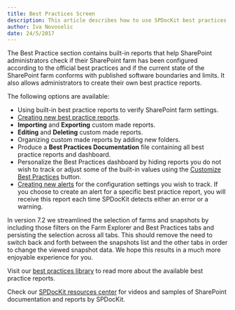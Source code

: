 ```yaml
---
title: Best Practices Screen
description: This article describes how to use SPDocKit best practices screen to check if SharePoint farm has been configured according to the configuration best practices.
author: Iva Novoselic
date: 24/5/2017
---
```


The Best Practice section contains built-in reports that help SharePoint administrators check if their SharePoint farm has been configured according to the official best practices and if the current state of the SharePoint farm conforms with published software boundaries and limits. It also allows administrators to create their own best practice reports.

The following options are available:

* Using built-in best practice reports to verify SharePoint farm settings.
* [Creating new best practice reports](#internal/explore-reports-and-create-documentation/best-practices/best-practices-reports).
* __Importing__ and __Exporting__ custom made reports.
* __Editing__ and __Deleting__ custom made reports.
* Organizing custom made reports by adding new folders.
* Produce a __Best Practices Documentation__ file containing all best practice reports and dashboard.
* Personalize the Best Practices dashboard by hiding reports you do not wish to track or adjust some of the built-in values using the [Customize Best Practices](#internal/explore-reports-and-create-documentation/best-practices/best-practices-reports) button.
* [Creating new alerts](#internal/explore-reports-and-create-documentation/subscriptions-and-alerts/create-new-alert) for the configuration settings you wish to track. If you choose to create an alert for a specific best practice report, you will receive this report each time SPDocKit detects either an error or a warning.

In version 7.2 we streamlined the selection of farms and snapshots by including those filters on the Farm Explorer and Best Practices tabs and persisting the selection across all tabs. This should remove the need to switch back and forth between the snapshots list and the other tabs in order to change the viewed snapshot data. We hope this results in a much more enjoyable experience for you.

Visit our [best practices library](https://docs.syskit.com/bp/) to read more about the available best practice reports.

Check our [SPDocKit resources center](https://www.syskit.com/products/spdockit/resources/) for videos and samples of SharePoint documentation and reports by SPDocKit.
